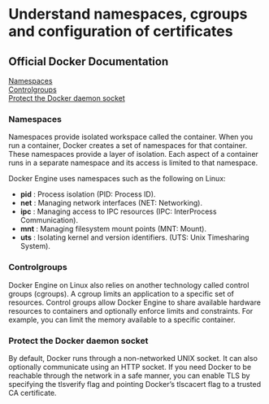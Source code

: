 # Understand namespaces, cgroups and configuration of certificates

## Official Docker Documentation
[Namespaces](https://docs.docker.com/engine/docker-overview/#namespaces)  
[Controlgroups](https://docs.docker.com/engine/docker-overview/#control-groups)  
[Protect the Docker daemon socket](https://docs.docker.com/engine/security/https/)  

### Namespaces

Namespaces provide isolated workspace called the container. When you run a container, Docker creates a set of namespaces for that container.
These namespaces provide a layer of isolation. Each aspect of a container runs in a separate namespace and its access is limited to that namespace.

Docker Engine uses namespaces such as the following on Linux:

- **pid** : Process isolation (PID: Process ID).
- **net** : Managing network interfaces (NET: Networking).
- **ipc** : Managing access to IPC resources (IPC: InterProcess Communication).
- **mnt** : Managing filesystem mount points (MNT: Mount).
- **uts** : Isolating kernel and version identifiers. (UTS: Unix Timesharing System).

### Controlgroups

Docker Engine on Linux also relies on another technology called control groups (cgroups). A cgroup limits an application to a specific set of resources. Control groups allow Docker Engine to share available hardware resources to containers and optionally enforce limits and constraints. For example, you can limit the memory available to a specific container.

### Protect the Docker daemon socket

By default, Docker runs through a non-networked UNIX socket. It can also optionally communicate using an HTTP socket.
If you need Docker to be reachable through the network in a safe manner, you can enable TLS by specifying the tlsverify flag and pointing Docker’s tlscacert flag to a trusted CA certificate.